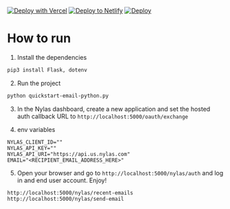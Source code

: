 [![Deploy with Vercel](https://vercel.com/button)](https://vercel.com/new/clone?repository-url=https%3A%2F%2Fgithub.com%2Fvercel%2Fnext.js%2Ftree%2Fcanary%2Fexamples%2Fhello-world&env=CLIENT_ID,API_KEY,API_URI&envDescription=Client%20ID%20and%20API%20Key%20can%20be%20found%20and%20generated%20respectively%20on%20your%20Nylas%20Dashboard.%20For%20API%20URI%20you%20choose%20between%20'https%3A%2F%2Fapi.us.nylas.com'%20or%20'https%3A%2F%2Fapi.eu.nylas.com'%20depending%20on%20the%20region%20of%20your%20application.&envLink=https%3A%2F%2Fdeveloper.nylas.com%2Fdocs%2Fv3%2Fgetting-started%2Fset-up%2F&project-name=my-nylas-email-app&repository-name=my-nylas-email-app) [![Deploy to Netlify](https://www.netlify.com/img/deploy/button.svg)](https://app.netlify.com/start/deploy?repository=https://github.com/saif2khan/quickstart-email-python) [![Deploy](https://www.herokucdn.com/deploy/button.svg)](https://www.heroku.com/deploy?template=https://github.com/heroku/node-js-getting-started)

# How to run

1. Install the dependencies

```bash
pip3 install Flask, dotenv
```

2. Run the project

```bash
python quickstart-email-python.py
```

3. In the Nylas dashboard, create a new application and set the hosted auth callback URL to `http://localhost:5000/oauth/exchange`

4. env variables

```env
NYLAS_CLIENT_ID=""
NYLAS_API_KEY=""
NYLAS_API_URI="https://api.us.nylas.com"
EMAIL="<RECIPIENT_EMAIL_ADDRESS_HERE>"
```

5. Open your browser and go to `http://localhost:5000/nylas/auth` and log in and end user account. Enjoy!

```text
http://localhost:5000/nylas/recent-emails
http://localhost:5000/nylas/send-email
```
